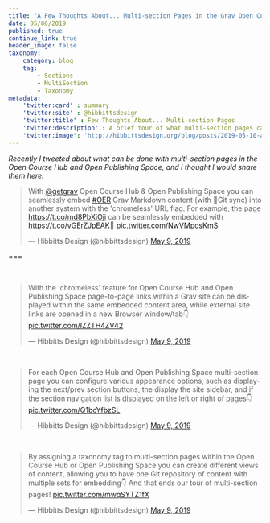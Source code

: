 ```yaml
---
title: "A Few Thoughts About... Multi-section Pages in the Grav Open Course Hub and Open Publishing Space"
date: 05/06/2019
published: true
continue_link: true
header_image: false
taxonomy:
    category: blog
    tag:
        - Sections
        - MultiSection
        - Taxonomy
metadata:
    'twitter:card' : summary
    'twitter:site' : @hibbittsdesign
    'twitter:title' : Few Thoughts About... Multi-section Pages
    'twitter:description' : A brief tour of what multi-section pages can do, inside or outside of another platform.
    'twitter:image': 'http://hibbittsdesign.org/blog/posts/2019-05-10-a-few-thoughts-about-multi-section-pages/multi-section.png'
---
```


_Recently I tweeted about what can be done with multi-section pages in the Open Course Hub and Open Publishing Space, and I thought I would share them here:_

<blockquote class="twitter-tweet" data-lang="en"><p lang="en" dir="ltr">With <a href="https://twitter.com/getgrav?ref_src=twsrc%5Etfw">@getgrav</a> Open Course Hub &amp; Open Publishing Space you can seamlessly embed <a href="https://twitter.com/hashtag/OER?src=hash&amp;ref_src=twsrc%5Etfw">#OER</a> Grav Markdown content (with 🔁Git sync) into another system with the &#39;chromeless&#39; URL flag. For example, the page <a href="https://t.co/md8PbXiOji">https://t.co/md8PbXiOji</a> can be seamlessly embedded with <a href="https://t.co/vGErZJpEAK">https://t.co/vGErZJpEAK</a>🚀 <a href="https://t.co/NwVMposKmS">pic.twitter.com/NwVMposKmS</a></p>&mdash; Hibbitts Design (@hibbittsdesign) <a href="https://twitter.com/hibbittsdesign/status/1126529442879160320?ref_src=twsrc%5Etfw">May 9, 2019</a></blockquote>
<script async src="https://platform.twitter.com/widgets.js" charset="utf-8"></script>

===

<br>

<blockquote class="twitter-tweet" data-conversation="none" data-lang="en"><p lang="en" dir="ltr">With the &#39;chromeless&#39; feature for Open Course Hub and Open Publishing Space page-to-page links within a Grav site can be displayed within the same embedded content area, while external site links are opened in a new Browser window/tab👇 <a href="https://t.co/IZZTH4ZV42">pic.twitter.com/IZZTH4ZV42</a></p>&mdash; Hibbitts Design (@hibbittsdesign) <a href="https://twitter.com/hibbittsdesign/status/1126571948060827648?ref_src=twsrc%5Etfw">May 9, 2019</a></blockquote>
<script async src="https://platform.twitter.com/widgets.js" charset="utf-8"></script>

<br>

<blockquote class="twitter-tweet" data-conversation="none" data-lang="en"><p lang="en" dir="ltr">For each Open Course Hub and Open Publishing Space multi-section page you can configure various appearance options, such as displaying the next/prev section buttons, the display the site sidebar, and if the section navigation list is displayed on the left or right of pages👇 <a href="https://t.co/Q1bcYfbzSL">pic.twitter.com/Q1bcYfbzSL</a></p>&mdash; Hibbitts Design (@hibbittsdesign) <a href="https://twitter.com/hibbittsdesign/status/1126574797545041922?ref_src=twsrc%5Etfw">May 9, 2019</a></blockquote>
<script async src="https://platform.twitter.com/widgets.js" charset="utf-8"></script>

<br>

<blockquote class="twitter-tweet" data-conversation="none" data-lang="en"><p lang="en" dir="ltr">By assigning a taxonomy tag to multi-section pages within the Open Course Hub or Open Publishing Space you can create different views of content, allowing you to have one Git repository of content with multiple sets for embedding👇 And that ends our tour of multi-section pages! <a href="https://t.co/mwqSYTZ1fX">pic.twitter.com/mwqSYTZ1fX</a></p>&mdash; Hibbitts Design (@hibbittsdesign) <a href="https://twitter.com/hibbittsdesign/status/1126624154386485248?ref_src=twsrc%5Etfw">May 9, 2019</a></blockquote>
<script async src="https://platform.twitter.com/widgets.js" charset="utf-8"></script>
